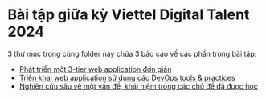 # Bài tập giữa kỳ Viettel Digital Talent 2024
3 thư mục trong cùng folder này chứa 3 báo cáo về các phần trong bài tập:
- [Phát triển một 3-tier web application đơn giản](./web-application)
- [Triển khai web application sử dụng các DevOps tools & practices](./devops)
- [Nghiên cứu sâu về một vấn đề, khái niệm trong các chủ đề đã được học](./report)